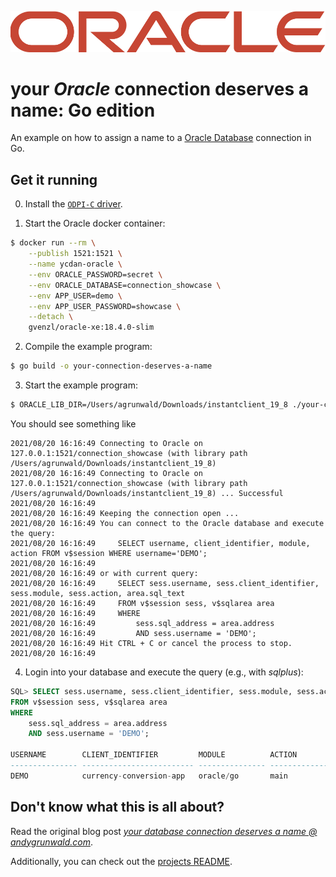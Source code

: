 ![Oracle logo](../../images/oracle-logo.png)

# your _Oracle_ connection deserves a name: Go edition

An example on how to assign a name to a [Oracle Database](https://www.oracle.com/de/database/technologies/appdev/xe.html) connection in Go.

## Get it running

0. Install the [`ODPI-C` driver](https://oracle.github.io/odpi/doc/installation.html).

1. Start the Oracle docker container:
```sh
$ docker run --rm \
    --publish 1521:1521 \
    --name ycdan-oracle \
    --env ORACLE_PASSWORD=secret \
    --env ORACLE_DATABASE=connection_showcase \
    --env APP_USER=demo \
    --env APP_USER_PASSWORD=showcase \
    --detach \
    gvenzl/oracle-xe:18.4.0-slim
```

2. Compile the example program:
```sh
$ go build -o your-connection-deserves-a-name
```

3. Start the example program:
```sh
$ ORACLE_LIB_DIR=/Users/agrunwald/Downloads/instantclient_19_8 ./your-connection-deserves-a-name
```

You should see something like
```
2021/08/20 16:16:49 Connecting to Oracle on 127.0.0.1:1521/connection_showcase (with library path /Users/agrunwald/Downloads/instantclient_19_8)
2021/08/20 16:16:49 Connecting to Oracle on 127.0.0.1:1521/connection_showcase (with library path /Users/agrunwald/Downloads/instantclient_19_8) ... Successful
2021/08/20 16:16:49
2021/08/20 16:16:49 Keeping the connection open ...
2021/08/20 16:16:49 You can connect to the Oracle database and execute the query:
2021/08/20 16:16:49 	SELECT username, client_identifier, module, action FROM v$session WHERE username='DEMO';
2021/08/20 16:16:49
2021/08/20 16:16:49 or with current query:
2021/08/20 16:16:49 	SELECT sess.username, sess.client_identifier, sess.module, sess.action, area.sql_text
2021/08/20 16:16:49 	FROM v$session sess, v$sqlarea area
2021/08/20 16:16:49 	WHERE
2021/08/20 16:16:49 		sess.sql_address = area.address
2021/08/20 16:16:49 		AND sess.username = 'DEMO';
2021/08/20 16:16:49 Hit CTRL + C or cancel the process to stop.
2021/08/20 16:16:49
```

4. Login into your database and execute the query (e.g., with _sqlplus_):
```sql
SQL> SELECT sess.username, sess.client_identifier, sess.module, sess.action, area.sql_text
FROM v$session sess, v$sqlarea area
WHERE
    sess.sql_address = area.address
    AND sess.username = 'DEMO';

USERNAME        CLIENT_IDENTIFIER         MODULE          ACTION          SQL_TEXT
--------------- ------------------------- --------------- --------------- ---------------------------
DEMO            currency-conversion-app   oracle/go       main            SELECT sysdate FROM dual
```

## Don't know what this is all about?

Read the original blog post [_your database connection deserves a name @ andygrunwald.com_](https://andygrunwald.com/blog/your-database-connection-deserves-a-name/ "Article your database connection deserves a name at Andy Grunwalds blog").

Additionally, you can check out the [projects README](https://github.com/andygrunwald/your-connection-deserves-a-name#readme).